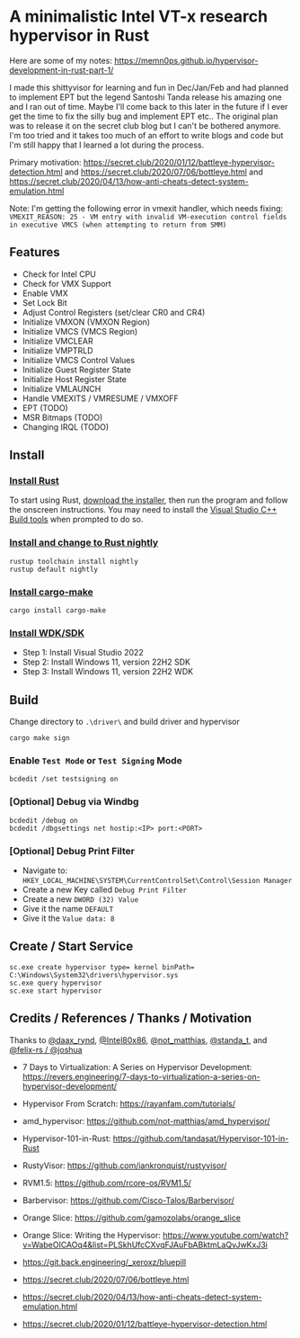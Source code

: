 # A minimalistic Intel VT-x research hypervisor in Rust

Here are some of my notes: https://memn0ps.github.io/hypervisor-development-in-rust-part-1/

I made this shittyvisor for learning and fun in Dec/Jan/Feb and had planned to implement EPT but the legend Santoshi Tanda release his amazing one and I ran out of time. Maybe I'll come back to this later in the future if I ever get the time to fix the silly bug and implement EPT etc.. The original plan was to release it on the secret club blog but I can't be bothered anymore. I'm too tried and it takes too much of an effort to write blogs and code but I'm still happy that I learned a lot during the process.

Primary motivation: https://secret.club/2020/01/12/battleye-hypervisor-detection.html and https://secret.club/2020/07/06/bottleye.html and https://secret.club/2020/04/13/how-anti-cheats-detect-system-emulation.html

Note: I'm getting the following error in vmexit handler, which needs fixing: `VMEXIT_REASON: 25 - VM entry with invalid VM-execution control fields in executive VMCS (when attempting to return from SMM)`

## Features

* Check for Intel CPU
* Check for VMX Support
* Enable VMX
* Set Lock Bit
* Adjust Control Registers (set/clear CR0 and CR4)
* Initialize VMXON (VMXON Region)
* Initialize VMCS (VMCS Region)
* Initialize VMCLEAR
* Initialize VMPTRLD
* Initialize VMCS Control Values
* Initialize Guest Register State
* Initialize Host Register State
* Initialize VMLAUNCH
* Handle VMEXITS / VMRESUME / VMXOFF
* EPT (TODO)
* MSR Bitmaps (TODO)
* Changing IRQL (TODO)

## Install

### [Install Rust](https://www.rust-lang.org/tools/install)

To start using Rust, [download the installer](https://www.rust-lang.org/tools/install), then run the program and follow the onscreen instructions. You may need to install the [Visual Studio C++ Build tools](https://visualstudio.microsoft.com/visual-cpp-build-tools/) when prompted to do so.


### [Install and change to Rust nightly](https://rust-lang.github.io/rustup/concepts/channels.html)

```
rustup toolchain install nightly
rustup default nightly
```

### [Install cargo-make](https://github.com/sagiegurari/cargo-make)

```
cargo install cargo-make
```

### [Install WDK/SDK](https://docs.microsoft.com/en-us/windows-hardware/drivers/download-the-wdk)

* Step 1: Install Visual Studio 2022
* Step 2: Install Windows 11, version 22H2 SDK
* Step 3: Install Windows 11, version 22H2 WDK

## Build

Change directory to `.\driver\` and build driver and hypervisor

```
cargo make sign
```

### Enable `Test Mode` or `Test Signing` Mode 

```
bcdedit /set testsigning on
```

### [Optional] Debug via Windbg

```
bcdedit /debug on
bcdedit /dbgsettings net hostip:<IP> port:<PORT>
```

### [Optional] Debug Print Filter

* Navigate to: `HKEY_LOCAL_MACHINE\SYSTEM\CurrentControlSet\Control\Session Manager`
* Create a new Key called `Debug Print Filter`
* Create a new `DWORD (32) Value`
* Give it the name `DEFAULT`
* Give it the `Value data: 8`

## Create / Start Service

```
sc.exe create hypervisor type= kernel binPath= C:\Windows\System32\drivers\hypervisor.sys
sc.exe query hypervisor
sc.exe start hypervisor
```

## Credits / References / Thanks / Motivation

Thanks to [@daax_rynd](https://twitter.com/daax_rynd), [@Intel80x86](https://twitter.com/Intel80x86), [@not_matthias](https://twitter.com/not_matthias), [@standa_t](https://twitter.com/standa_t), and [@felix-rs / @joshuа](https://github.com/felix-rs)

* 7 Days to Virtualization: A Series on Hypervisor Development: https://revers.engineering/7-days-to-virtualization-a-series-on-hypervisor-development/

* Hypervisor From Scratch: https://rayanfam.com/tutorials/

* amd_hypervisor: https://github.com/not-matthias/amd_hypervisor/

* Hypervisor-101-in-Rust: https://github.com/tandasat/Hypervisor-101-in-Rust

* RustyVisor: https://github.com/iankronquist/rustyvisor/

* RVM1.5: https://github.com/rcore-os/RVM1.5/

* Barbervisor: https://github.com/Cisco-Talos/Barbervisor/

* Orange Slice: https://github.com/gamozolabs/orange_slice

* Orange Slice: Writing the Hypervisor: https://www.youtube.com/watch?v=WabeOICAOq4&list=PLSkhUfcCXvqFJAuFbABktmLaQvJwKxJ3i

* https://git.back.engineering/_xeroxz/bluepill

* https://secret.club/2020/07/06/bottleye.html

* https://secret.club/2020/04/13/how-anti-cheats-detect-system-emulation.html

* https://secret.club/2020/01/12/battleye-hypervisor-detection.html
